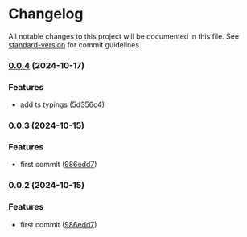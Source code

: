 # Changelog

All notable changes to this project will be documented in this file. See [standard-version](https://github.com/conventional-changelog/standard-version) for commit guidelines.

### [0.0.4](https://github.com/weiran-zsd/multi-config-eslint-rules/compare/v0.0.3...v0.0.4) (2024-10-17)


### Features

* add ts typings ([5d356c4](https://github.com/weiran-zsd/multi-config-eslint-rules/commit/5d356c4d804ff35afc1395e7e4797d16b2b7004d))

### 0.0.3 (2024-10-15)


### Features

* first commit ([986edd7](https://github.com/weiran-zsd/multi-config-eslint-rules/commit/986edd7e2da7e8ef053cd4669ec508ea4f5c4638))

### 0.0.2 (2024-10-15)


### Features

* first commit ([986edd7](https://github.com/weiran-zsd/multi-config-eslint-rules/commit/986edd7e2da7e8ef053cd4669ec508ea4f5c4638))
